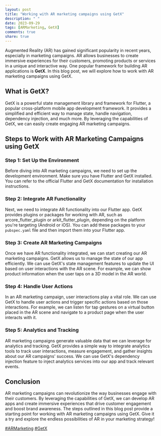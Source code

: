 ```yaml
---
layout: post
title: "Working with AR marketing campaigns using GetX"
description: " "
date: 2023-09-29
tags: [ARMarketing, GetX]
comments: true
share: true
---
```


Augmented Reality (AR) has gained significant popularity in recent years, especially in marketing campaigns. AR allows businesses to create immersive experiences for their customers, promoting products or services in a unique and interactive way. One popular framework for building AR applications is **GetX**. In this blog post, we will explore how to work with AR marketing campaigns using GetX.

## What is GetX?

GetX is a powerful state management library and framework for Flutter, a popular cross-platform mobile app development framework. It provides a simplified and efficient way to manage state, handle navigation, dependency injection, and much more. By leveraging the capabilities of GetX, we can easily create engaging AR marketing campaigns.

## Steps to Work with AR Marketing Campaigns using GetX

### Step 1: Set Up the Environment

Before diving into AR marketing campaigns, we need to set up the development environment. Make sure you have Flutter and GetX installed. You can refer to the official Flutter and GetX documentation for installation instructions.

### Step 2: Integrate AR Functionality

Next, we need to integrate AR functionality into our Flutter app. GetX provides plugins or packages for working with AR, such as arcore_flutter_plugin or arkit_flutter_plugin, depending on the platform you're targeting (Android or iOS). You can add these packages to your `pubspec.yaml` file and then import them into your Flutter app.

### Step 3: Create AR Marketing Campaigns

Once we have AR functionality integrated, we can start creating our AR marketing campaigns. GetX allows us to manage the state of our app efficiently. We can use GetX's state management features to update the UI based on user interactions with the AR scene. For example, we can show product information when the user taps on a 3D model in the AR world.

### Step 4: Handle User Actions

In an AR marketing campaign, user interactions play a vital role. We can use GetX to handle user actions and trigger specific actions based on those interactions. For example, we can listen for tap gestures on a virtual button placed in the AR scene and navigate to a product page when the user interacts with it.

### Step 5: Analytics and Tracking

AR marketing campaigns generate valuable data that we can leverage for analytics and tracking. GetX provides a simple way to integrate analytics tools to track user interactions, measure engagement, and gather insights about our AR campaigns' success. We can use GetX's dependency injection feature to inject analytics services into our app and track relevant events.

## Conclusion

AR marketing campaigns can revolutionize the way businesses engage with their customers. By leveraging the capabilities of GetX, we can develop AR apps and create immersive experiences that drive customer engagement and boost brand awareness. The steps outlined in this blog post provide a starting point for working with AR marketing campaigns using GetX. Give it a try and explore the endless possibilities of AR in your marketing strategy!

[\#ARMarketing](link-to-ARMarketing) [\#GetX](link-to-GetX)